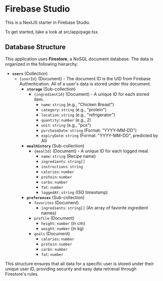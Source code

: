 # Firebase Studio

This is a NextJS starter in Firebase Studio.

To get started, take a look at src/app/page.tsx.

## Database Structure

This application uses **Firestore**, a NoSQL document database. The data is organized in the following hierarchy:

*   **`users`** (Collection)
    *   `{userId}` (Document) - The document ID is the UID from Firebase Authentication. All of a user's data is stored under this document.
        *   **`storage`** (Sub-collection)
            *   `{ingredientId}` (Document) - A unique ID for each stored item.
                *   `name`: `string` (e.g., "Chicken Breast")
                *   `category`: `string` (e.g., "protein")
                *   `location`: `string` (e.g., "refrigerator")
                *   `quantity`: `number` (e.g., 2)
                *   `unit`: `string` (e.g., "pcs")
                *   `purchaseDate`: `string` (Format: "YYYY-MM-DD")
                *   `expiryDate`: `string` (Format: "YYYY-MM-DD", predicted by AI)
        *   **`mealHistory`** (Sub-collection)
            *   `{mealId}` (Document) - A unique ID for each logged meal.
                *   `name`: `string` (Recipe name)
                *   `ingredients`: `string[]`
                *   `instructions`: `string`
                *   `calories`: `number`
                *   `protein`: `number`
                *   `carbs`: `number`
                *   `fat`: `number`
                *   `loggedAt`: `string` (ISO timestamp)
        *   **`preferences`** (Sub-collection)
            *   `favorites` (Document)
                *   `ingredients`: `string[]` (An array of favorite ingredient names)
            *   `profile` (Document)
                *   `height`: `number` (in cm)
                *   `weight`: `number` (in kg)
            *   `goals` (Document)
                *   `calories`: `number`
                *   `protein`: `number`
                *   `carbs`: `number`
                *   `fat`: `number`

This structure ensures that all data for a specific user is stored under their unique user ID, providing security and easy data retrieval through Firestore's rules.
